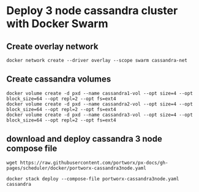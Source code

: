 
# Deploy 3 node cassandra cluster with Docker Swarm
                         
## Create overlay network
```                     
docker network create --driver overlay --scope swarm cassandra-net
```  
## Create cassandra volumes
```
docker volume create -d pxd --name cassandra1-vol --opt size=4 --opt block_size=64 --opt repl=2 --opt fs=ext4 
docker volume create -d pxd --name cassandra2-vol --opt size=4 --opt block_size=64 --opt repl=2 --opt fs=ext4 
docker volume create -d pxd --name cassandra3-vol --opt size=4 --opt block_size=64 --opt repl=2 --opt fs=ext4 
```
## download and deploy cassandra 3 node compose file
```
wget https://raw.githubusercontent.com/portworx/px-docs/gh-pages/scheduler/docker/portworx-cassandra3node.yaml
```
```
docker stack deploy --compose-file portworx-cassandra3node.yaml cassandra        
```                          
